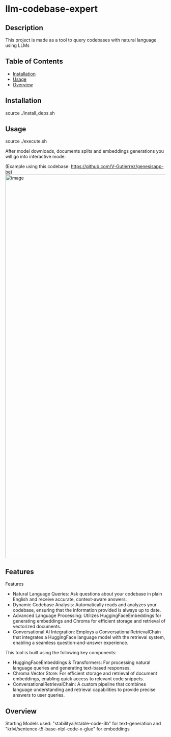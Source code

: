 # llm-codebase-expert
## Description
This project is made as a tool to query codebases with natural language using LLMs

## Table of Contents

- [Installation](#installation)
- [Usage](#usage)
- [Overview](#overview)

## Installation

source ./install_deps.sh

## Usage

source ./execute.sh

After model downloads, documents splits and embeddings generations you will go into interactive mode: 

(Example using this codebase: https://github.com/V-Gutierrez/genesisapp-be)
<img width="1202" alt="image" src="https://github.com/V-Gutierrez/llm-codebase-expert/assets/62355596/631bba51-0aa0-4b88-8626-16afef28a555">

## Features

Features

- Natural Language Queries: Ask questions about your codebase in plain English and receive accurate, context-aware answers.
- Dynamic Codebase Analysis: Automatically reads and analyzes your codebase, ensuring that the information provided is always up to date.
- Advanced Language Processing: Utilizes HuggingFaceEmbeddings for generating embeddings and Chroma for efficient storage and retrieval of vectorized documents.
- Conversational AI Integration: Employs a ConversationalRetrievalChain that integrates a HuggingFace language model with the retrieval system, enabling a seamless question-and-answer experience.

This tool is built using the following key components:

- HuggingFaceEmbeddings & Transformers: For processing natural language queries and generating text-based responses.
- Chroma Vector Store: For efficient storage and retrieval of document embeddings, enabling quick access to relevant code snippets.
- ConversationalRetrievalChain: A custom pipeline that combines language understanding and retrieval capabilities to provide precise answers to user queries.

## Overview

Starting Models used: "stabilityai/stable-code-3b" for text-generation and "krlvi/sentence-t5-base-nlpl-code-x-glue" for embeddings
